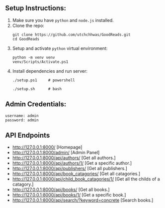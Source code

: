 ## Setup Instructions:
1. Make sure you have `python` and `node.js` installed.
2. Clone the repo:
    ```
    git clone https://github.com/utchchhwas/GoodReads.git
    cd GoodReads
    ```
3. Setup and activate `python` virtual environment:
    ```
    python -m venv venv
    venv/Scripts/Activate.ps1
    ```
4. Install dependencies and run server:
    ```
    ./setup.ps1     # powershell
    ```
    ```
    ./setup.sh      # bash
    ```

## Admin Credentials:
```
username: admin
password: admin
```

## API Endpoints
 - http://127.0.0.1:8000/ [Homepage]
 - http://127.0.0.1:8000/admin/ [Admin Panel]
 - http://127.0.0.1:8000/api/authors/ [Get all authors.]
 - http://127.0.0.1:8000/api/authors/1/ [Get a specific author.]
 - http://127.0.0.1:8000/api/publishers/ [Get all publishers.]
 - http://127.0.0.1:8000/api/book_catagories/ [Get all catagories.]
 - http://127.0.0.1:8000/api/child_book_catagories/1/ [Get all the childs of a catagory.]
 - http://127.0.0.1:8000/api/books/ [Get all books.]
 - http://127.0.0.1:8000/api/books/1/ [Get a specific book.]
 - http://127.0.0.1:8000/api/search/?keyword=concrete [Search books.]
